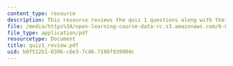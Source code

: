 ```yaml
---
content_type: resource
description: This resource reviews the quiz 1 questions along with their grading points.
file: /media/https%3A/open-learning-course-data-rc.s3.amazonaws.com/6-034-artificial-intelligence-spring-2005/b0f512b10396c6e37cd67198f939904c_quiz1_review.pdf
file_type: application/pdf
resourcetype: Document
title: quiz1_review.pdf
uid: b0f512b1-0396-c6e3-7cd6-7198f939904c
---
```


